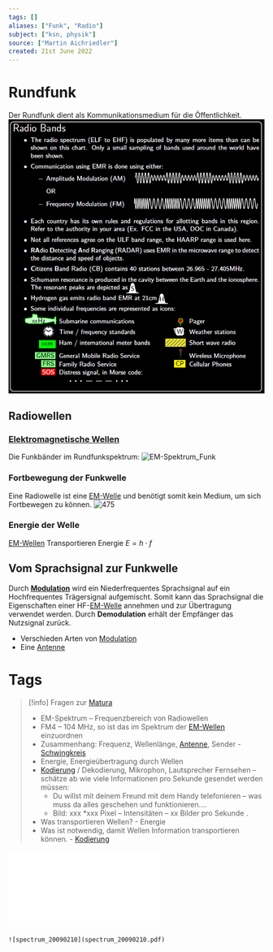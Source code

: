 ```yaml
---
tags: []
aliases: ["Funk", "Radio"]
subject: ["ksn, physik"]
source: ["Martin Aichriedler"]
created: 21st June 2022
---
```


# Rundfunk
Der Rundfunk dient als Kommunikationsmedium für die Öffentlichkeit.
![500](../hf-technik/assets/RadioBands.png)

## Radiowellen

### [Elektromagnetische Wellen](Elektromagnetische%20Wellen.md)

Die Funkbänder im Rundfunkspektrum:
![EM-Spektrum_Funk](assets/EM-Spektrum_Funk.png)

### Fortbewegung der Funkwelle

Eine Radiowelle ist eine [EM-Welle](Elektromagnetische%20Wellen.md) und benötigt somit kein Medium, um sich Fortbewegen zu können. 
![475](Raum-Bodenwelle.png)

### Energie der Welle

[EM-Wellen](Elektromagnetische%20Wellen.md) Transportieren Energie
$E=h\cdot f$ 

## Vom Sprachsignal zur Funkwelle

Durch **[Modulation](Modulation.md)** wird ein Niederfrequentes Sprachsignal auf ein Hochfrequentes Trägersignal aufgemischt.
Somit kann das Sprachsignal die Eigenschaften einer HF-[EM-Welle](Elektromagnetische%20Wellen.md) annehmen und zur Übertragung verwendet werden. 
Durch **Demodulation** erhält der Empfänger das Nutzsignal zurück.

- Verschieden Arten von [Modulation](Modulation.md)
- Eine [Antenne](Antenne.md) 


# Tags

>[!info] Fragen zur [Matura]({MOT}%20Matura.md)
> - EM-Spektrum – Frequenzbereich von Radiowellen
>- FM4 – 104 MHz, so ist das im Spektrum der [EM-Wellen](Elektromagnetische%20Wellen.md) einzuordnen
> - Zusammenhang: Frequenz, Wellenlänge, [Antenne](Antenne.md), Sender - [Schwingkreis](Schwingkreise.md)
> - Energie, Energieübertragung durch Wellen
> - [Kodierung](../netzwerk-technik/Kodierung.md) / Dekodierung, Mikrophon, Lautsprecher Fernsehen – schätze ab wie viele Informationen pro Sekunde gesendet werden müssen:
>	- Du willst mit deinem Freund mit dem Handy telefonieren – was muss da alles geschehen und funktionieren….
>	- Bild: xxx *xxx Pixel – Intensitäten – xx Bilder pro Sekunde .
> - Was transportieren Wellen? - Energie
> - Was ist notwendig, damit Wellen Information transportieren können. - [Kodierung](../netzwerk-technik/Kodierung.md)

![Rundfunk](assets/Rundfunk.pdf)
```
![spectrum_20090210](spectrum_20090210.pdf)
